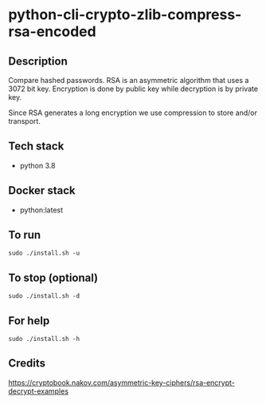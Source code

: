 # python-cli-crypto-zlib-compress-rsa-encoded

## Description
Compare hashed passwords. RSA
is an asymmetric algorithm that
uses a 3072 bit key. Encryption is
done by public key while decryption
is by private key.

Since RSA generates a long encryption we use compression to store and/or transport.

## Tech stack
- python 3.8

## Docker stack
- python:latest

## To run
`sudo ./install.sh -u`

## To stop (optional)
`sudo ./install.sh -d`

## For help
`sudo ./install.sh -h`

## Credits
https://cryptobook.nakov.com/asymmetric-key-ciphers/rsa-encrypt-decrypt-examples
